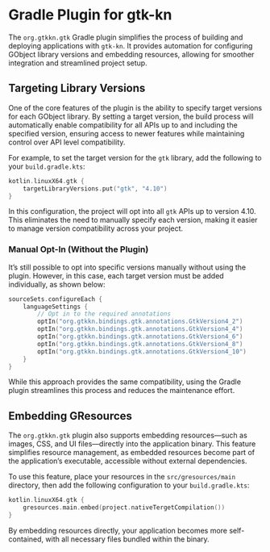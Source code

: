 # Gradle Plugin for gtk-kn

The `org.gtkkn.gtk` Gradle plugin simplifies the process of building and deploying applications with `gtk-kn`. It
provides automation for configuring GObject library versions and embedding resources, allowing for smoother integration
and streamlined project setup.

## Targeting Library Versions

One of the core features of the plugin is the ability to specify target versions for each GObject library. By setting a
target version, the build process will automatically enable compatibility for all APIs up to and including the specified
version, ensuring access to newer features while maintaining control over API level compatibility.

For example, to set the target version for the `gtk` library, add the following to your `build.gradle.kts`:

```kotlin
kotlin.linuxX64.gtk {
    targetLibraryVersions.put("gtk", "4.10")
}
```

In this configuration, the project will opt into all `gtk` APIs up to version 4.10. This eliminates the need to manually
specify each version, making it easier to manage version compatibility across your project.

### Manual Opt-In (Without the Plugin)

It’s still possible to opt into specific versions manually without using the plugin. However, in this case, each target
version must be added individually, as shown below:

```kotlin
sourceSets.configureEach {
    languageSettings {
        // Opt in to the required annotations
        optIn("org.gtkkn.bindings.gtk.annotations.GtkVersion4_2")
        optIn("org.gtkkn.bindings.gtk.annotations.GtkVersion4_4")
        optIn("org.gtkkn.bindings.gtk.annotations.GtkVersion4_6")
        optIn("org.gtkkn.bindings.gtk.annotations.GtkVersion4_8")
        optIn("org.gtkkn.bindings.gtk.annotations.GtkVersion4_10")
    }
}
```

While this approach provides the same compatibility, using the Gradle plugin streamlines this process and reduces the
maintenance effort.

## Embedding GResources

The `org.gtkkn.gtk` plugin also supports embedding resources—such as images, CSS, and UI files—directly into the
application binary. This feature simplifies resource management, as embedded resources become part of the application’s
executable, accessible without external dependencies.

To use this feature, place your resources in the `src/gresources/main` directory, then add the following configuration
to your `build.gradle.kts`:

```kotlin
kotlin.linuxX64.gtk {
    gresources.main.embed(project.nativeTergetCompilation())
}
```

By embedding resources directly, your application becomes more self-contained, with all necessary files bundled within
the binary.
